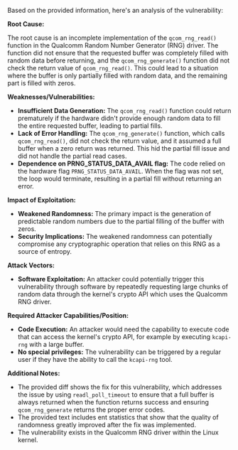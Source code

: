 Based on the provided information, here's an analysis of the vulnerability:

**Root Cause:**

The root cause is an incomplete implementation of the `qcom_rng_read()` function in the Qualcomm Random Number Generator (RNG) driver. The function did not ensure that the requested buffer was completely filled with random data before returning, and the `qcom_rng_generate()` function did not check the return value of `qcom_rng_read()`. This could lead to a situation where the buffer is only partially filled with random data, and the remaining part is filled with zeros.

**Weaknesses/Vulnerabilities:**

*   **Insufficient Data Generation:** The `qcom_rng_read()` function could return prematurely if the hardware didn't provide enough random data to fill the entire requested buffer, leading to partial fills.
*   **Lack of Error Handling:** The `qcom_rng_generate()` function, which calls `qcom_rng_read()`, did not check the return value, and it assumed a full buffer when a zero return was returned. This hid the partial fill issue and did not handle the partial read cases.
*   **Dependence on PRNG_STATUS_DATA_AVAIL flag:** The code relied on the hardware flag `PRNG_STATUS_DATA_AVAIL`. When the flag was not set, the loop would terminate, resulting in a partial fill without returning an error.

**Impact of Exploitation:**

*   **Weakened Randomness:** The primary impact is the generation of predictable random numbers due to the partial filling of the buffer with zeros.
*   **Security Implications:** The weakened randomness can potentially compromise any cryptographic operation that relies on this RNG as a source of entropy.

**Attack Vectors:**

*   **Software Exploitation:** An attacker could potentially trigger this vulnerability through software by repeatedly requesting large chunks of random data through the kernel's crypto API which uses the Qualcomm RNG driver.

**Required Attacker Capabilities/Position:**

*   **Code Execution:** An attacker would need the capability to execute code that can access the kernel's crypto API, for example by executing `kcapi-rng` with a large buffer.
*   **No special privileges:** The vulnerability can be triggered by a regular user if they have the ability to call the `kcapi-rng` tool.

**Additional Notes:**

*   The provided diff shows the fix for this vulnerability, which addresses the issue by using `readl_poll_timeout` to ensure that a full buffer is always returned when the function returns success and ensuring `qcom_rng_generate` returns the proper error codes.
*   The provided text includes ent statistics that show that the quality of randomness greatly improved after the fix was implemented.
*   The vulnerability exists in the Qualcomm RNG driver within the Linux kernel.